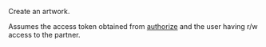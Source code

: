 Create an artwork.

Assumes the access token obtained from [authorize](../authorize) and the user having r/w access to the partner.
